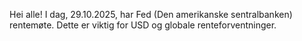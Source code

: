Hei alle! I dag, 29.10.2025, har Fed (Den amerikanske sentralbanken) rentemøte. Dette er viktig for USD og globale renteforventninger.
